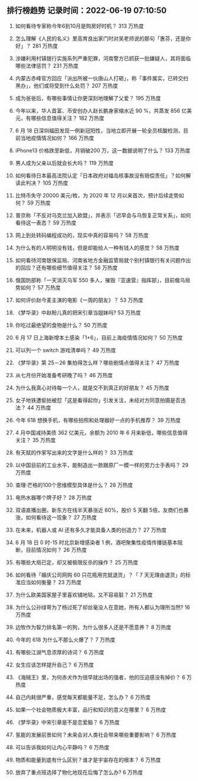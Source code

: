 
## 排行榜趋势 记录时间：2022-06-19 07:10:50
  
  1. 如何看待专家称今年6到10月是购房好时机？ 313 万热度
    
  2. 怎么理解《人民的名义》里高育良出家门时对吴老师说的那句「惠芬，还是你好」？ 281 万热度
    
  3. 涉嫌利用村镇银行实施系列严重犯罪，河南警方已抓获一批嫌疑人，其将面临哪些法律惩罚？ 231 万热度
    
  4. 内蒙古赤峰官方回应「派出所被一伙唐山人打砸」，称「事件属实，已转交扫黑办」，他们或将受到什么处罚？ 207 万热度
    
  5. 成为爸爸后，有哪些事情让你更深刻地理解了父爱？ 195 万热度
    
  6. 今年以来，华人首富、币安创办人赵长鹏身家缩水近 90 %，共蒸发 856 亿美元，有哪些信息值得关注？ 182 万热度
    
  7. 6 月 18 日深圳福田发现一例新冠阳性，当地立即开展一轮全员核酸检测，目前当地疫情情况如何？ 166 万热度
    
  8. iPhone13 价格跌至新低，月销破200  万，这一数据说明了什么？ 133 万热度
    
  9. 男人成为父亲以后就会长大吗？ 119 万热度
    
  10. 如何看待日本最高法院认定「日本政府对福岛核事故没有赔偿责任」？如何解读此判决？ 105 万热度
    
  11. 比特币失守 20000 美元/枚，为 2020 年 12 月以来首次，预计后续走势如何？ 59 万热度
    
  12. 普京称「不反对乌克兰加入欧盟」，并表示「迟早会与乌恢复正常关系」，如何看待这一表态？ 59 万热度
    
  13. 网上到处转码编程成功的，现实中真的容易吗？ 58 万热度
    
  14. 为什么有的人明明没有钱，但是却能给人一种有钱人的感觉？ 58 万热度
    
  15. 如何看待河南银保监局、河南省地方金融监管局就个别村镇银行有关问题作出的回应？还有哪些细节值得关注？ 58 万热度
    
  16. 俄国防部称「一天消灭乌军 550 多人，摧毁『亚速营』指挥部」，目前俄乌局势如何？ 57 万热度
    
  17. 如何评价赵今麦主演的电影《一周的朋友》？ 53 万热度
    
  18. 《梦华录》中赵盼儿真的把宋引章当姐妹吗? 53 万热度
    
  19. 你吃过最绝望的食物是什么？ 50 万热度
    
  20. 6 月 17 日上海新增本土感染「1+6」，目前上海疫情情况如何？ 50 万热度
    
  21. 可以列一个 switch 游戏清单吗？ 49 万热度
    
  22. 《梦华录》第 25－26 集拍得怎么样？哪些剧情点值得关注？ 47 万热度
    
  23. 从七月份开始准备考研晚了吗？ 46 万热度
    
  24. 为什么我真心对待每一个人，就是交不到真正的好朋友？ 45 万热度
    
  25. 女子地铁遭偷拍被怼「这是看得起你」引发关注，未经对方同意拍摄是否违法？ 44 万热度
    
  26. 今年 618 想换手机，有哪些拍照和处理器好一点的手机推荐？ 39 万热度
    
  27. 4 月中国减持美债 362 亿美元，余额为 2010 年 6 月来新低，哪些信息值得关注？ 35 万热度
    
  28. 有天赋的作家写出来的文字是什么样的？ 33 万热度
    
  29. 以中国目前的工业水平，能制造出一款跟原厂一模一样的劳力士手表吗？ 29 万热度
    
  30. 查理·芒格的100个思维模型具体是什么？ 28 万热度
    
  31. 电热水器哪个牌子好？ 28 万热度
    
  32. 双语直播出圈，新东方在线半天暴涨近 60%，股价 5 天翻 5倍，友商们也暴涨，如何看待这一现象？ 27 万热度
    
  33. 在未来，机器人或 AI 还有多久才能具备人类的创造力？ 27 万热度
    
  34. 6 月 18 日 0 时-15 时北京新增感染者 1 例，酒吧聚集性疫情传播链基本阻断，目前情况如何？ 26 万热度
    
  35. 有哪些大局已定，却又被极限反杀的操作？ 25 万热度
    
  36. 如何看待「婚庆公司网购 60 只花瓶用完就退货」？「 7 天无理由退货」的标准应当如何衡量？ 23 万热度
    
  37. 为什么欧美国家屋子里喜欢铺地毯，又不容易脏？ 21 万热度
    
  38. 为什么公孙绿萼为了杨过死了却丝毫没人在意她，所有人都认为理所当然? 16 万热度
    
  39. 边牧作为智力排名第一的狗，为什么很多人还是不愿意养？ 8 万热度
    
  40. 今年的 618 为什么不那么火爆了？ 7 万热度
    
  41. 有哪些江湖气息浓厚的诗词？ 6 万热度
    
  42. 女生应该怎样提升自己？ 6 万热度
    
  43. 《海贼王》里，为何赤犬作为很早就出场的强者，他的压迫感没有掉价？ 6 万热度
    
  44. 自己内耗很严重，感觉每天都能量不足，怎么办？ 6 万热度
    
  45. 如果一个社会物质极大丰富，品行和知识的意义在哪里？ 6 万热度
    
  46. 《梦华录》中宋引章是不是恋爱脑？ 6 万热度
    
  47. 氢能的发展前景如何？未来会对人类社会带来哪些重要影响？ 6 万热度
    
  48. 可以告诉我如何让内心平静吗？ 6 万热度
    
  49. 物质和能量到底有什么区别？谁才是宇宙存在的根本？ 6 万热度
    
  50. 放弃了重点班选择了物化地现在后悔了怎么办? 6 万热度
    